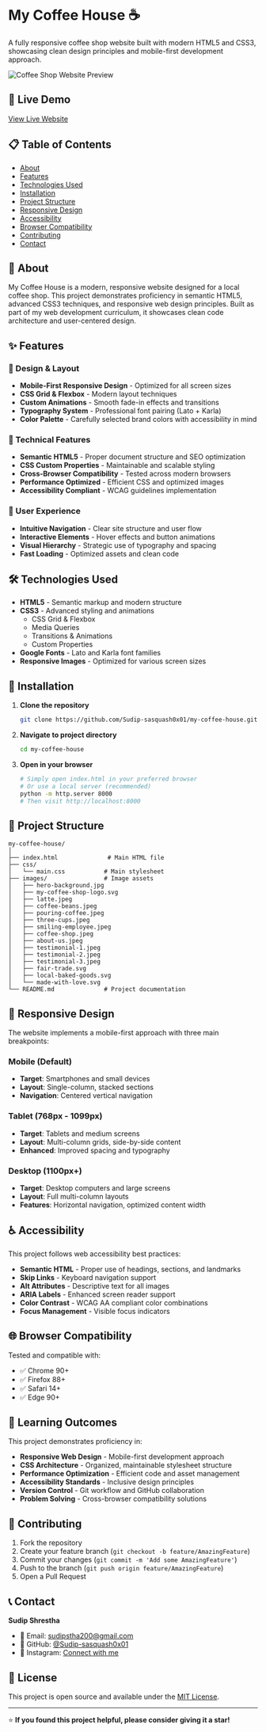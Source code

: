 # My Coffee House ☕

A fully responsive coffee shop website built with modern HTML5 and CSS3, showcasing clean design principles and mobile-first development approach.

![Coffee Shop Website Preview](/images/1100px-desktop.png)

## 🌟 Live Demo

[View Live Website](https://sudip-sasquash0x01.github.io/College-work-SemII-1/)

## 📋 Table of Contents

- [About](#about)
- [Features](#features)
- [Technologies Used](#technologies-used)
- [Installation](#installation)
- [Project Structure](#project-structure)
- [Responsive Design](#responsive-design)
- [Accessibility](#accessibility)
- [Browser Compatibility](#browser-compatibility)
- [Contributing](#contributing)
- [Contact](#contact)

## 🎯 About

My Coffee House is a modern, responsive website designed for a local coffee shop. This project demonstrates proficiency in semantic HTML5, advanced CSS3 techniques, and responsive web design principles. Built as part of my web development curriculum, it showcases clean code architecture and user-centered design.

## ✨ Features

### 🎨 Design & Layout
- **Mobile-First Responsive Design** - Optimized for all screen sizes
- **CSS Grid & Flexbox** - Modern layout techniques
- **Custom Animations** - Smooth fade-in effects and transitions
- **Typography System** - Professional font pairing (Lato + Karla)
- **Color Palette** - Carefully selected brand colors with accessibility in mind

### 🔧 Technical Features
- **Semantic HTML5** - Proper document structure and SEO optimization
- **CSS Custom Properties** - Maintainable and scalable styling
- **Cross-Browser Compatibility** - Tested across modern browsers
- **Performance Optimized** - Efficient CSS and optimized images
- **Accessibility Compliant** - WCAG guidelines implementation

### 📱 User Experience
- **Intuitive Navigation** - Clear site structure and user flow
- **Interactive Elements** - Hover effects and button animations
- **Visual Hierarchy** - Strategic use of typography and spacing
- **Fast Loading** - Optimized assets and clean code

## 🛠️ Technologies Used

- **HTML5** - Semantic markup and modern structure
- **CSS3** - Advanced styling and animations
  - CSS Grid & Flexbox
  - Media Queries
  - Transitions & Animations
  - Custom Properties
- **Google Fonts** - Lato and Karla font families
- **Responsive Images** - Optimized for various screen sizes

## 🚀 Installation

1. **Clone the repository**
   ```bash
   git clone https://github.com/Sudip-sasquash0x01/my-coffee-house.git
   ```

2. **Navigate to project directory**
   ```bash
   cd my-coffee-house
   ```

3. **Open in your browser**
   ```bash
   # Simply open index.html in your preferred browser
   # Or use a local server (recommended)
   python -m http.server 8000
   # Then visit http://localhost:8000
   ```

## 📁 Project Structure

```
my-coffee-house/
│
├── index.html              # Main HTML file
├── css/
│   └── main.css           # Main stylesheet
├── images/                # Image assets
│   ├── hero-background.jpg
│   ├── my-coffee-shop-logo.svg
│   ├── latte.jpeg
│   ├── coffee-beans.jpeg
│   ├── pouring-coffee.jpeg
│   ├── three-cups.jpeg
│   ├── smiling-employee.jpeg
│   ├── coffee-shop.jpeg
│   ├── about-us.jpeg
│   ├── testimonial-1.jpeg
│   ├── testimonial-2.jpeg
│   ├── testimonial-3.jpeg
│   ├── fair-trade.svg
│   ├── local-baked-goods.svg
│   └── made-with-love.svg
└── README.md              # Project documentation
```

## 📱 Responsive Design

The website implements a mobile-first approach with three main breakpoints:

### Mobile (Default)
- **Target**: Smartphones and small devices
- **Layout**: Single-column, stacked sections
- **Navigation**: Centered vertical navigation

### Tablet (768px - 1099px)
- **Target**: Tablets and medium screens
- **Layout**: Multi-column grids, side-by-side content
- **Enhanced**: Improved spacing and typography

### Desktop (1100px+)
- **Target**: Desktop computers and large screens
- **Layout**: Full multi-column layouts
- **Features**: Horizontal navigation, optimized content width

## ♿ Accessibility

This project follows web accessibility best practices:

- **Semantic HTML** - Proper use of headings, sections, and landmarks
- **Skip Links** - Keyboard navigation support
- **Alt Attributes** - Descriptive text for all images
- **ARIA Labels** - Enhanced screen reader support
- **Color Contrast** - WCAG AA compliant color combinations
- **Focus Management** - Visible focus indicators

## 🌐 Browser Compatibility

Tested and compatible with:
- ✅ Chrome 90+
- ✅ Firefox 88+
- ✅ Safari 14+
- ✅ Edge 90+

## 🎯 Learning Outcomes

This project demonstrates proficiency in:

- **Responsive Web Design** - Mobile-first development approach
- **CSS Architecture** - Organized, maintainable stylesheet structure
- **Performance Optimization** - Efficient code and asset management
- **Accessibility Standards** - Inclusive design principles
- **Version Control** - Git workflow and GitHub collaboration
- **Problem Solving** - Cross-browser compatibility solutions

## 🤝 Contributing

1. Fork the repository
2. Create your feature branch (`git checkout -b feature/AmazingFeature`)
3. Commit your changes (`git commit -m 'Add some AmazingFeature'`)
4. Push to the branch (`git push origin feature/AmazingFeature`)
5. Open a Pull Request

## 📞 Contact

**Sudip Shrestha**
- 📧 Email: [sudipstha200@gmail.com](mailto:sudipstha200@gmail.com)
- 💼 GitHub: [@Sudip-sasquash0x01](https://github.com/Sudip-sasquash0x01)
- 🔗 Instagram: [Connect with me](https://www.instagram.com/wadiyatalkinga.beet/?utm_source=ig_web_button_share_sheet) 

## 📝 License

This project is open source and available under the [MIT License](LICENSE).

---

⭐ **If you found this project helpful, please consider giving it a star!**
